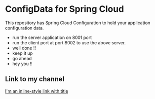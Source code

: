 # ConfigData for Spring Cloud
This repository has Spring Cloud Configuration to hold your application configuration data.


* run the server application on 8001 port
* run the client port at port 8002 to use the above server.
* well done !!
* keep it up
* go ahead
* hey you !!


## Link to my channel

[I'm an inline-style link with title](https://www.google.com "Google's Homepage")

